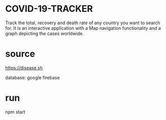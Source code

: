 # COVID-19-TRACKER
Track the total, recovery and death rate of any country you want to search for. It is an interactive application with a Map navigation functionality and a graph depicting the cases worldwide.

# source
https://disease.sh

database: google firebase

# run
npm start

